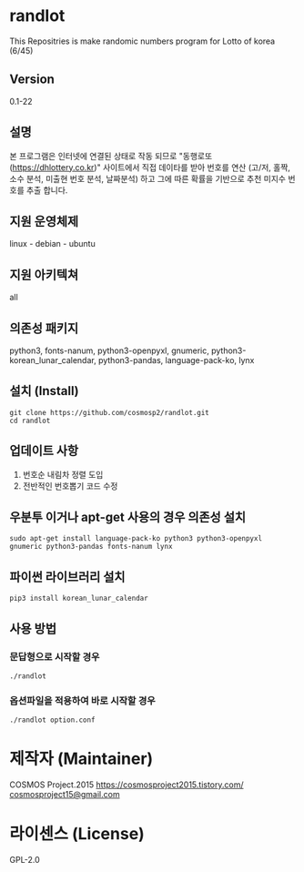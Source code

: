 # randlot

This Repositries is make randomic numbers program for Lotto of korea (6/45)

## Version

0.1-22

## 설명

본 프로그램은 인터넷에 연결된 상태로 작동 되므로 "동행로또(https://dhlottery.co.kr)" 사이트에서 직접 데이타를 받아 번호를 연산 (고/저, 홀짝,소수 분석, 미출현 번호 분석, 날짜분석) 하고 그에 따른 확률을 기반으로 추천 미지수 번호를 추출 합니다.

## 지원 운영체제

linux - debian - ubuntu

## 지원 아키텍쳐

all

## 의존성 패키지

python3, fonts-nanum, python3-openpyxl, gnumeric, python3-korean_lunar_calendar, python3-pandas, language-pack-ko, lynx

## 설치 (Install)

	git clone https://github.com/cosmosp2/randlot.git
	cd randlot
	
## 업데이트 사항 

1. 번호순 내림차 정렬 도입
2. 전반적인 번호뽑기 코드 수정

## 우분투 이거나 apt-get 사용의 경우 의존성 설치

	sudo apt-get install language-pack-ko python3 python3-openpyxl gnumeric python3-pandas fonts-nanum lynx

## 파이썬 라이브러리 설치

	pip3 install korean_lunar_calendar

## 사용 방법

### 문답형으로 시작할 경우

	./randlot 

### 옵션파일을 적용하여 바로 시작할 경우

	./randlot option.conf

# 제작자 (Maintainer)

COSMOS Project.2015
https://cosmosproject2015.tistory.com/
cosmosproject15@gmail.com

# 라이센스 (License)

GPL-2.0


